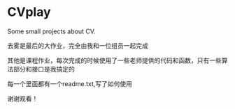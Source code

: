 # CVplay
Some small projects about CV.

去雾是最后的大作业，完全由我和一位组员一起完成

其他是课程作业，每次完成的时候使用了一些老师提供的代码和函数，只有一些算法部分和接口是我搞定的

每一个里面都有一个readme.txt,写了如何使用

谢谢观看！
